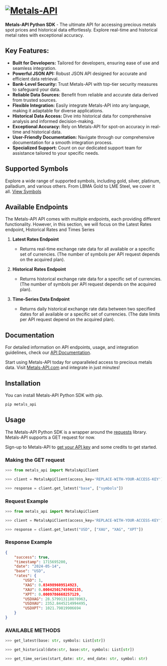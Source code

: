 # [![Metals-API](https://www.metals-api.com/assets/images/brand/icon-with-text.png)](https://metals-api.com)

**Metals-API Python SDK** - The ultimate API for accessing precious metals spot prices and historical data effortlessly.
Explore real-time and historical metal rates with exceptional accuracy.

## Key Features:

- **Built for Developers:** Tailored for developers, ensuring ease of use and seamless integration.
- **Powerful JSON API:** Robust JSON API designed for accurate and efficient data retrieval.
- **Bank-Level Security:** Trust Metals-API with top-tier security measures to safeguard your data.
- **Reliable Data Sources:** Benefit from reliable and accurate data derived from trusted sources.
- **Flexible Integration:** Easily integrate Metals-API into any language, making it adaptable for diverse applications.
- **Historical Data Access:** Dive into historical data for comprehensive analysis and informed decision-making.
- **Exceptional Accuracy:** Rely on Metals-API for spot-on accuracy in real-time and historical data.
- **User-Friendly Documentation:** Navigate through our comprehensive documentation for a smooth integration process.
- **Specialized Support:** Count on our dedicated support team for assistance tailored to your specific needs.

## Supported Symbols

Explore a wide range of supported symbols, including gold, silver, platinum, palladium, and various others. From LBMA Gold to LME Steel, we cover it all. [View Symbols](https://www.metals-api.com/symbols)

## Available Endpoints

The Metals-API API comes with multiple endpoints, each providing different functionality. However, in this section, we will focus on the Latest Rates endpoint, Historical Rates and Times Series

1. **Latest Rates Endpoint**
   - Returns real-time exchange rate data for all available or a specific set of currencies. (The number of symbols per API request depends on the acquired plan).

2. **Historical Rates Endpoint**
   - Returns historical exchange rate data for a specific set of currencies. (The number of symbols per API request depends on the acquired plan).

3. **Time-Series Data Endpoint**
   - Returns daily historical exchange rate data between two specified dates for all available or a specific set of currencies. (The date limits per API request depend on the acquired plan).

## Documentation

For detailed information on API endpoints, usage, and integration guidelines, check our [API Documentation](https://www.metals-api.com/documentation).

Start using Metals-API today for unparalleled access to precious metals data. Visit [Metals-API.com](https://metals-api.com) and integrate in just minutes!


## Installation

You can install Metals-API Python SDK with pip.

```bash
pip metals_api
```

## Usage

The Metals-API Python SDK is a wrapper around the [requests](https://docs.python-requests.org/en/master/) library. Metals-API supports a GET request for now.

Sign-up to Metals-API to [get your API key](https://metals-api.com/register) and some credits to get started.

### Making the GET request

```python
>>> from metals_api import MetalsApiClient

>>> client = MetalsApiClient(access_key='REPLACE-WITH-YOUR-ACCESS-KEY')

>>> response = client.get_latest("base", ["symbols"])
```

### Request Example

```python
>>> from metals_api import MetalsApiClient

>>> client = MetalsApiClient(access_key='REPLACE-WITH-YOUR-ACCESS-KEY')

>>> response = client.get_latest("USD", ["XAU", "XAG", "XPT"])
```

### Response Example

```json
{
    "success": true,
    "timestamp": 1715695200,
    "date": "2024-05-14",
    "base": "USD",
    "rates": {
        "USD": 1,
        "XAG": 0.034989609514923,
        "XAU": 0.00042501745902135,
        "XPT": 0.0009786668257129,
        "USDXAG": 28.579913118878963,
        "USDXAU": 2352.8445214994495,
        "USDXPT": 1021.79819906694
    }
}
```

### AVAILABLE METHODS

```python
>>> get_latest(base: str, symbols: List[str])
```

```python
>>> get_historical(date:str, base:str, symbols: List[str])
```

```python
>>> get_time_series(start_date: str, end_date: str, symbol: str)
```

